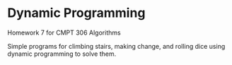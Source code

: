 # Dynamic Programming
Homework 7 for CMPT 306 Algorithms

Simple programs for climbing stairs, making change, and rolling dice using dynamic programming to solve them.
